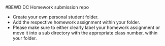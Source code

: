 #BEWD DC Homework submission repo
- Create your own personal student folder.
- Add the respective homework assignment within your folder. 
- Please make sure to either clearly label your homework assignment or move it into a sub directory with the appropriate class number, within your folder.